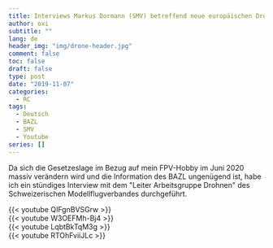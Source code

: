 ```yaml
---
title: Interviews Markus Dormann (SMV) betreffend neue europäischen Drohnenregulierung
author: oxi
subtitle: ""
lang: de
header_img: "img/drone-header.jpg"
comment: false
toc: false
draft: false
type: post
date: "2019-11-07"
categories:
  - RC
tags:
  - Deutsch
  - BAZL
  - SMV
  - Youtube
series: []
---
```

Da sich die Gesetzeslage im Bezug auf mein FPV-Hobby im Juni 2020 massiv verändern wird und die Information des BAZL ungenügend ist, habe ich ein stündiges Interview mit dem "Leiter Arbeitsgruppe Drohnen" des Schweizerischen Modellflugverbandes durchgeführt.

{{< youtube QIFgnBVSGrw >}}
<br />
{{< youtube W3OEFMh-Bj4 >}}
<br />
{{< youtube LqbtBkTqM3g >}}
<br />
{{< youtube RTOhFviiJLc >}}
